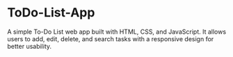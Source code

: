 # ToDo-List-App
A simple To-Do List web app built with HTML, CSS, and JavaScript. It allows users to add, edit, delete, and search tasks with a responsive design for better usability.
